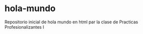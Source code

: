 # hola-mundo
Repositorio inicial de hola mundo en html par la clase de Practicas Profesionalizantes I
